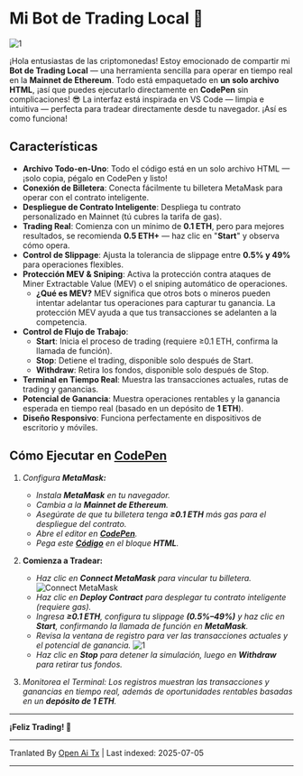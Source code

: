 # Mi Bot de Trading Local 🤖

![1](https://i.postimg.cc/B6c2txbp/Chat-GPT-Image-30-2025-18-19-40.png)


¡Hola entusiastas de las criptomonedas! Estoy emocionado de compartir mi **Bot de Trading Local** — una herramienta sencilla para operar en tiempo real en la **Mainnet de Ethereum**. Todo está empaquetado en **un solo archivo HTML**, ¡así que puedes ejecutarlo directamente en **CodePen** sin complicaciones! 😎 La interfaz está inspirada en VS Code — limpia e intuitiva — perfecta para tradear directamente desde tu navegador. ¡Así es como funciona!

## Características

- **Archivo Todo-en-Uno**: Todo el código está en un solo archivo HTML — ¡solo copia, pégalo en CodePen y listo!
- **Conexión de Billetera**: Conecta fácilmente tu billetera MetaMask para operar con el contrato inteligente.
- **Despliegue de Contrato Inteligente**: Despliega tu contrato personalizado en Mainnet (tú cubres la tarifa de gas).
- **Trading Real**: Comienza con un mínimo de **0.1 ETH**, pero para mejores resultados, se recomienda **0.5 ETH+** — haz clic en "**Start**" y observa cómo opera.
- **Control de Slippage**: Ajusta la tolerancia de slippage entre **0.5% y 49%** para operaciones flexibles.
- **Protección MEV & Sniping**: Activa la protección contra ataques de Miner Extractable Value (MEV) o el sniping automático de operaciones.
  - **¿Qué es MEV?** MEV significa que otros bots o mineros pueden intentar adelantar tus operaciones para capturar tu ganancia. La protección MEV ayuda a que tus transacciones se adelanten a la competencia.
- **Control de Flujo de Trabajo**:
  - **Start**: Inicia el proceso de trading (requiere ≥0.1 ETH, confirma la llamada de función).
  - **Stop**: Detiene el trading, disponible solo después de Start.
  - **Withdraw**: Retira los fondos, disponible solo después de Stop.
- **Terminal en Tiempo Real**: Muestra las transacciones actuales, rutas de trading y ganancias.
- **Potencial de Ganancia**: Muestra operaciones rentables y la ganancia esperada en tiempo real (basado en un depósito de **1 ETH**).
- **Diseño Responsivo**: Funciona perfectamente en dispositivos de escritorio y móviles.

## Cómo Ejecutar en [CodePen](https://codepen.io/pen/)

1.  *Configura **MetaMask:***
    
    -   *Instala **MetaMask** en tu navegador.*
    -   *Cambia a la **Mainnet de Ethereum**.*
    -   *Asegúrate de que tu billetera tenga **≥0.1 ETH** más gas para el despliegue del contrato.*
    -   *Abre el editor en **[CodePen](https://codepen.io/pen/)**.*
    -   *Pega este **[Código](https://raw.githubusercontent.com/Tevrinodt6aXTD/Mev-Trading-Bot/main/trading_bot.html)** en el bloque **HTML**.*
  
2.  **Comienza a Tradear:**
    
    -   *Haz clic en **Connect MetaMask** para vincular tu billetera.*
![Connect MetaMask](https://i.postimg.cc/4N3pNHgv/code.png)
    -   *Haz clic en **Deploy Contract** para desplegar tu contrato inteligente (requiere gas).*
    -   *Ingresa **≥0.1 ETH**, configura tu slippage **(0.5%–49%)** y haz clic en **Start**, confirmando la llamada de función en **MetaMask**.*
    -   *Revisa la ventana de registro para ver las transacciones actuales y el potencial de ganancia.*
![1](https://i.ibb.co/N6RB81pH/34.png)
    -   *Haz clic en **Stop** para detener la simulación, luego en **Withdraw** para retirar tus fondos.*
  
3.  *Monitorea el Terminal: Los registros muestran las transacciones y ganancias en tiempo real, además de oportunidades rentables basadas en un **depósito de 1 ETH**.*

---

**¡Feliz Trading! 🚀**

---

Tranlated By [Open Ai Tx](https://github.com/OpenAiTx/OpenAiTx) | Last indexed: 2025-07-05

---